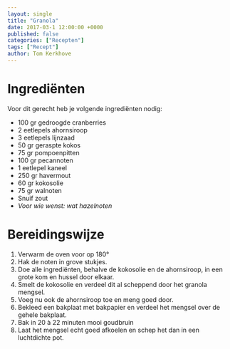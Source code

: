 ```yaml
---
layout: single
title: "Granola"
date: 2017-03-1 12:00:00 +0000
published: false
categories: ["Recepten"]
tags: ["Recept"]
author: Tom Kerkhove
---
```


# Ingrediënten
Voor dit gerecht heb je volgende ingrediënten nodig:

- 100 gr gedroogde cranberries
- 2 eetlepels ahornsiroop
- 3 eetlepels lijnzaad
- 50 gr geraspte kokos
- 75 gr pompoenpitten
- 100 gr pecannoten
- 1 eetlepel kaneel
- 250 gr havermout
- 60 gr kokosolie
- 75 gr walnoten
- Snuif zout
- _Voor wie wenst: wat hazelnoten_


# Bereidingswijze

1. Verwarm de oven voor op 180°
2. Hak de noten in grove stukjes. 
3. Doe alle ingrediënten, behalve de kokosolie en de ahornsiroop, in een grote kom en hussel door elkaar.
4. Smelt de kokosolie en verdeel dit al scheppend door het granola mengsel. 
5. Voeg nu ook de ahornsiroop toe en meng goed door.
6. Bekleed een bakplaat met bakpapier en verdeel het mengsel over de gehele bakplaat.
7. Bak in 20 à 22 minuten mooi goudbruin
8. Laat het mengsel echt goed afkoelen en schep het dan in een luchtdichte pot.
